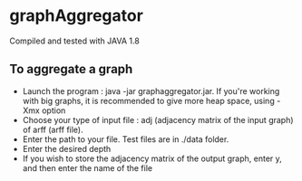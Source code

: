 # graphAggregator

Compiled and tested with JAVA 1.8

## To aggregate a graph

* Launch the program : java -jar graphaggregator.jar. If you're working with big graphs, it is recommended to give more heap space, using -Xmx option
* Choose your type of input file : adj (adjacency matrix of the input graph) of arff (arff file).
* Enter the path to your file. Test files are in ./data folder.
* Enter the desired depth
* If you wish to store the adjacency matrix of the output graph, enter y, and then enter the name of the file
